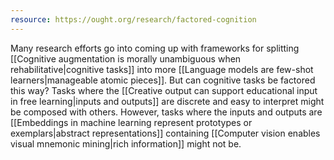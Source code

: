 ```yaml
---
resource: https://ought.org/research/factored-cognition
---
```


Many research efforts go into coming up with frameworks for splitting [[Cognitive augmentation is morally unambiguous when rehabilitative|cognitive tasks]] into more [[Language models are few-shot learners|manageable atomic pieces]]. But can cognitive tasks be factored this way? Tasks where the [[Creative output can support educational input in free learning|inputs and outputs]] are discrete and easy to interpret might be composed with others. However, tasks where the inputs and outputs are [[Embeddings in machine learning represent prototypes or exemplars|abstract representations]] containing [[Computer vision enables visual mnemonic mining|rich information]] might not be.